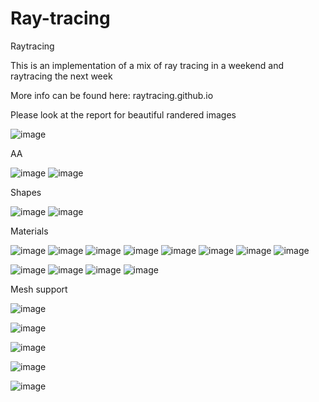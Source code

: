 # Ray-tracing
Raytracing 

This is an implementation of a mix of ray tracing in a weekend and raytracing the next week 

More info can be found here: raytracing.github.io

Please look at the report for beautiful randered images 


![image](https://user-images.githubusercontent.com/48164025/206863048-a5860458-b7e4-4bc1-bdf6-f4f1021989f4.png)

AA

![image](https://user-images.githubusercontent.com/48164025/206863083-5314d728-8c1f-4c55-9bc1-be71068dfc6f.png)
![image](https://user-images.githubusercontent.com/48164025/206863111-f1685d42-f18e-444d-aa0f-99ca96f2bc7b.png)

Shapes 

![image](https://user-images.githubusercontent.com/48164025/206863123-1d0080c9-9211-47fc-a3f7-7e8887659114.png)
![image](https://user-images.githubusercontent.com/48164025/206863133-9cbaf9c1-7d63-4cc2-bc39-7962ea9520f3.png)

Materials 

![image](https://user-images.githubusercontent.com/48164025/206863143-fec25f7b-bdd8-4bfb-9975-26933c3d871e.png)
![image](https://user-images.githubusercontent.com/48164025/206863176-e8f7b383-98c3-4419-9e16-338cd6c01b1a.png)
![image](https://user-images.githubusercontent.com/48164025/206863148-0367f502-2ab2-4b10-ad0b-d7ff07353cf1.png)
![image](https://user-images.githubusercontent.com/48164025/206863196-40ed87f8-8ee9-4dbe-89da-702c6d9a18c8.png)
![image](https://user-images.githubusercontent.com/48164025/206863202-fdf10628-8aa3-4191-bc46-378ed0d6ade7.png)
![image](https://user-images.githubusercontent.com/48164025/206863205-d6ea5395-5f22-4439-bb2f-29672d32f9ce.png)
![image](https://user-images.githubusercontent.com/48164025/206863208-6b740c38-0881-462f-9d99-46651b18dc0f.png)
![image](https://user-images.githubusercontent.com/48164025/206863213-68acb038-a846-4597-be4e-e07535f7b4ff.png)

![image](https://user-images.githubusercontent.com/48164025/206863318-eb2acfae-e7c0-4ca5-a8ee-3b247302ed71.png)
![image](https://user-images.githubusercontent.com/48164025/206863326-fa9aa634-efd5-446c-8139-3706ea1aedcc.png)
![image](https://user-images.githubusercontent.com/48164025/206863351-b92036fb-a40e-40cf-83ee-8cb1af0a3c61.png)
![image](https://user-images.githubusercontent.com/48164025/206863373-322a7cee-1da7-444e-b46b-a4cd8854cacf.png)

Mesh support 

![image](https://user-images.githubusercontent.com/48164025/206863397-ae4aacb2-b2a6-41a5-96af-ffe7bf613f6a.png)

![image](https://user-images.githubusercontent.com/48164025/206863437-430c7669-4410-4180-900b-970b252a7582.png)

![image](https://user-images.githubusercontent.com/48164025/206863446-2457b50f-08c6-4135-a8d7-734af01fe4db.png)

![image](https://user-images.githubusercontent.com/48164025/206863461-bc938639-1333-46e9-8192-478299d669b1.png)

![image](https://user-images.githubusercontent.com/48164025/206863475-64df52ca-4440-447c-a0bf-210e70cb68b6.png)


